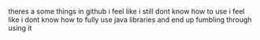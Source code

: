theres a some things in github i feel like i still dont know how to use
i feel like i dont know how to fully use java libraries and end up fumbling through using it
